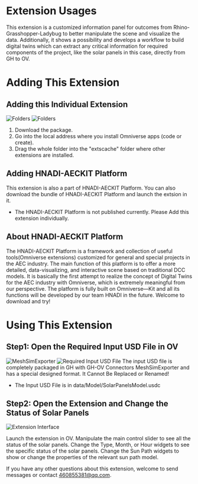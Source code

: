 # Extension Usages
This extension is a customized information panel for outcomes from Rhino-Grasshopper-Ladybug to better manipulate the scene and visualize the data.
Additionally, it shows a possibility and develops a workflow to build digital twins which can extract any critical information for required components of the project, like the solar panels in this case, directly from GH to OV. 


# Adding This Extension
## Adding this Individual Extension 
![Folders](https://github.com/HC2ER/OmniverseExtension_hnadi.tools.solarpanels_info/blob/master/docs/pics/ADD1.png)
![Folders](https://github.com/HC2ER/OmniverseExtension_hnadi.tools.solarpanels_info/blob/master/docs/pics/ADD2.png)
1. Download the package.
2. Go into the local address where you install Omniverse apps (code or create).
3. Drag the whole folder into the "extscache" folder where other extensions are installed.

## Adding HNADI-AECKIT Platform
This extension is also a part of HNADI-AECKIT Platform.
You can also download the bundle of HNADI-AECKIT Platform and launch the extsion in it.
* The HNADI-AECKIT Platform is not published currently. Please Add this extension individually.

## About HNADI-AECKIT Platform
The HNADI-AECKIT Platform is a framework and collection of useful tools(Omniverse extensions) customized for general and special projects in the AEC industry. 
The main function of this platform is to offer a more detailed, data-visualizing, and interactive scene based on traditional DCC models.
It is basically the first attempt to realize the concept of Digital Twins for the AEC industry with Omniverse, which is extremely meaningful from our perspective.
The platform is fully built on Omniverse—Kit and all its functions will be developed by our team HNADI in the future. 
Welcome to download and try!


# Using This Extension
## Step1: Open the Required Input USD File in OV
![MeshSimExporter](https://github.com/HC2ER/OmniverseExtension_hnadi.tools.solarpanels_info/blob/master/docs/pics/FORMAT1.png)
![Required Input USD File](https://github.com/HC2ER/OmniverseExtension_hnadi.tools.solarpanels_info/blob/master/docs/pics/FORMAT2.jpg)
The input USD file is completely packaged in GH with GH-OV Connectors MeshSimExporter and has a special designed format. 
It Cannot Be Replaced or Renamed!
* The Input USD File is in data/Model/SolarPanelsModel.usdc

## Step2: Open the Extension and Change the Status of Solar Panels
![Extension Interface](https://github.com/HC2ER/OmniverseExtension_hnadi.tools.solarpanels_info/blob/master/docs/pics/INTERFACE.jpg)

Launch the extension in OV.
Manipulate the main control slider to see all the status of the solar panels.
Change the Type, Month, or Hour widgets to see the specific status of the solar panels.
Change the Sun Path widgets to show or change the properties of the relevant sun path model.

If you have any other questions about this extension, welcome to send messages or contact 460855381@qq.com.
